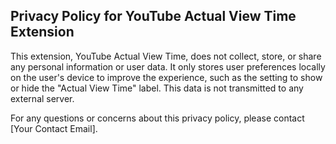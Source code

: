 ## Privacy Policy for YouTube Actual View Time Extension

This extension, YouTube Actual View Time, does not collect, store, or share any personal information or user data. It only stores user preferences locally on the user's device to improve the experience, such as the setting to show or hide the "Actual View Time" label. This data is not transmitted to any external server.

For any questions or concerns about this privacy policy, please contact [Your Contact Email].
